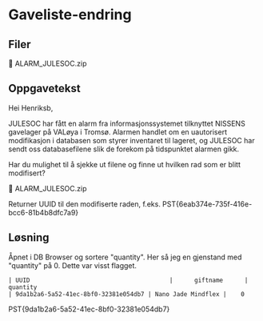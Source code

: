 # Gaveliste-endring

## Filer
📎 ALARM_JULESOC.zip

## Oppgavetekst
Hei Henriksb,

JULESOC har fått en alarm fra informasjonssystemet tilknyttet NISSENS gavelager på VALøya i Tromsø. Alarmen handlet om en uautorisert modifikasjon i databasen som styrer inventaret til lageret, og JULESOC har sendt oss databasefilene slik de forekom på tidspunktet alarmen gikk.

Har du mulighet til å sjekke ut filene og finne ut hvilken rad som er blitt modifisert?

📎 ALARM_JULESOC.zip

Returner UUID til den modifiserte raden, f.eks. PST{6eab374e-735f-416e-bcc6-81b4b8dfc7a9}

## Løsning
Åpnet i DB Browser og sortere "quantity". Her så jeg en gjenstand med "quantity" på 0. Dette var visst flagget.
```
| UUID				                         |      giftname      | quantity
| 9da1b2a6-5a52-41ec-8bf0-32381e054db7 | Nano Jade Mindflex |    0
```

PST{9da1b2a6-5a52-41ec-8bf0-32381e054db7}
